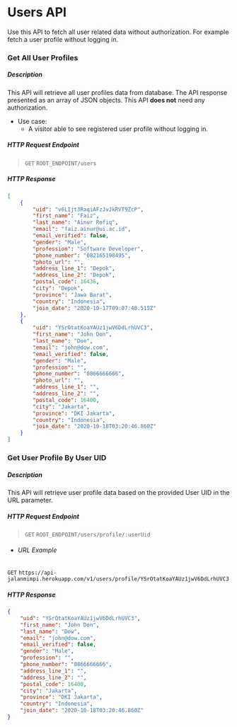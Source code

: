 # Users API
Use this API to fetch all user related data without authorization. For example fetch a user profile without logging in.

### Get All User Profiles
##### Description
This API will retrieve all user profiles data from database. The API response presented as an array of JSON objects. This API **does not** need any authorization.
- Use case:
    - A visitor able to see registered user profile without logging in.

##### HTTP Request Endpoint
>`GET` `ROOT_ENDPOINT/users`

##### HTTP Response
```json
[
    {
        "uid": "v6LIjt3RaqiAFzJvJkRVT9ZcP",
        "first_name": "Faiz",
        "last_name": "Ainur Rofiq",
        "email": "faiz.ainur@ui.ac.id",
        "email_verified": false,
        "gender": "Male",
        "profession": "Software Developer",
        "phone_number": "082165198495",
        "photo_url": "",
        "address_line_1": "Depok",
        "address_line_2": "Depok",
        "postal_code": 16436,
        "city": "Depok",
        "province": "Jawa Barat",
        "country": "Indonesia",
        "join_date": "2020-10-17T09:07:48.515Z"
    },
    {
        "uid": "YSrOtatKoaYAUz1jwV6DdLrhUVC3",
        "first_name": "John Don",
        "last_name": "Doe",
        "email": "john@dow.com",
        "email_verified": false,
        "gender": "Male",
        "profession": "",
        "phone_number": "0866666666",
        "photo_url": "",
        "address_line_1": "",
        "address_line_2": "",
        "postal_code": 16400,
        "city": "Jakarta",
        "province": "DKI Jakarta",
        "country": "Indonesia",
        "join_date": "2020-10-18T03:20:46.860Z"
    }
]
```

### Get User Profile By User UID
##### Description
This API will retrieve user profile data based on the provided User UID in the URL parameter.

##### HTTP Request Endpoint
>`GET` `ROOT_ENDPOINT/users/profile/:userUid`
- ###### URL Example
`GET` `https://api-jalanmimpi.herokuapp.com/v1/users/profile/YSrOtatKoaYAUz1jwV6DdLrhUVC3`


##### HTTP Response
```json
{
    "uid": "YSrOtatKoaYAUz1jwV6DdLrhUVC3",
    "first_name": "John Don",
    "last_name": "Dow",
    "email": "john@dow.com",
    "email_verified": false,
    "gender": "Male",
    "profession": "",
    "phone_number": "0866666666",
    "address_line_1": "",
    "address_line_2": "",
    "postal_code": 16400,
    "city": "Jakarta",
    "province": "DKI Jakarta",
    "country": "Indonesia",
    "join_date": "2020-10-18T03:20:46.860Z"
}
```

